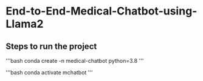# End-to-End-Medical-Chatbot-using-Llama2

## Steps to run the project
'''bash
conda create -n medical-chatbot python=3.8
'''

'''bash
conda activate mchatbot
'''